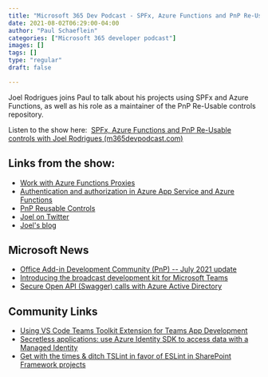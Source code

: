 ```yaml
---
title: "Microsoft 365 Dev Podcast - SPFx, Azure Functions and PnP Re-Usable controls with Joel Rodrigues"
date: 2021-08-02T06:29:00-04:00
author: "Paul Schaeflein"
categories: ["Microsoft 365 developer podcast"]
images: []
tags: []
type: "regular"
draft: false

---
```


Joel Rodrigues joins Paul to talk about his projects using SPFx and
Azure Functions, as well as his role as a maintainer of the PnP
Re-Usable controls repository.

Listen to the show here:  [SPFx, Azure Functions and PnP Re-Usable
controls with Joel Rodrigues
(m365devpodcast.com)](https://www.m365devpodcast.com/e/spfx-azure-functions-and-pnp-re-usable-controls-with-joel-rodrigues/)

## Links from the show: 

-   [Work with Azure Functions
    Proxies](https://docs.microsoft.com/en-us/azure/azure-functions/functions-proxies?WT.mc_id=M365-MVP-4025164)
-   [Authentication and authorization in Azure App Service and Azure
    Functions](https://docs.microsoft.com/en-us/azure/app-service/overview-authentication-authorization?WT.mc_id=M365-MVP-4025164)
-   [PnP Reusable
    Controls](https://pnp.github.io/sp-dev-fx-controls-react/)
-   [Joel on Twitter](https://twitter.com/JoelFMRodrigues)
-   [Joel\'s blog](https://www.m365-dev.com/)

## Microsoft News 

-   [Office Add-in Development Community (PnP) -- July 2021
    update](https://techcommunity.microsoft.com/t5/microsoft-365-pnp-blog/office-add-in-development-community-pnp-july-2021-update/ba-p/2576650?WT.mc_id=M365-MVP-4025164)
-   [Introducing the broadcast development kit for Microsoft
    Teams](https://techcommunity.microsoft.com/t5/microsoft-teams-blog/introducing-the-broadcast-development-kit-for-microsoft-teams/ba-p/2568670?WT.mc_id=M365-MVP-4025164)
-   [Secure Open API (Swagger) calls with Azure Active
    Directory](https://dev.to/425show/secure-open-api-swagger-calls-with-azure-active-directory-jj7)

## Community Links 

-   [Using VS Code Teams Toolkit Extension for Teams App
    Development](https://dev.to/azure/using-vs-code-toolkit-for-teams-app-development-2o0g)
-   [Secretless applications: use Azure Identity SDK to access data with
    a Managed
    Identity](https://blog.yannickreekmans.be/secretless-applications-use-azure-identity-sdk-to-access-data-with-a-managed-identity/)
-   [Get with the times & ditch TSLint in favor of ESLint in SharePoint
    Framework
    projects](https://www.voitanos.io/blog/spfx-replace-tslint-with-eslint/)